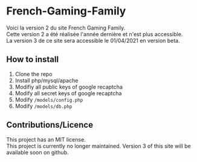 # French-Gaming-Family
Voici la version 2 du site French Gaming Family. <br>
Cette version 2 a été réalisée l'année dernière et n'est plus accessible. <br>
La version 3 de ce site sera accessible le 01/04/2021 en version beta. <br>

## How to install

1. Clone the repo
2. Install php/mysql/apache
3. Modifiy all public keys of google recaptcha
4. Modify all secret keys of google recaptcha
5. Modify `/models/config.php`
6. Modify `/models/db.php`
   
## Contributions/Licence
This project has an MIT license. <br>
This project is currently no longer maintained. Version 3 of this site will be available soon on github.